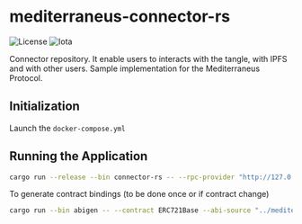 # mediterraneus-connector-rs

![License](https://img.shields.io/badge/License-Apache_2.0-blue.svg)
![Iota](https://img.shields.io/badge/iota-29334C?style=for-the-badge&logo=iota&logoColor=white)

Connector repository. It enable users to interacts with the tangle, with IPFS and with other users. Sample implementation for the Mediterraneus Protocol.

## Initialization
Launch the `docker-compose.yml` 

## Running the Application
```sh
cargo run --release --bin connector-rs -- --rpc-provider "http://127.0.0.1:8545/" --chain-id 31337
```

To generate contract bindings (to be done once or if contract change)
```sh
cargo run --bin abigen -- --contract ERC721Base --abi-source "../mediterraneus-smart-contracts/artifacts/contracts/ERC721Base.sol/ERC721Base.json"
```